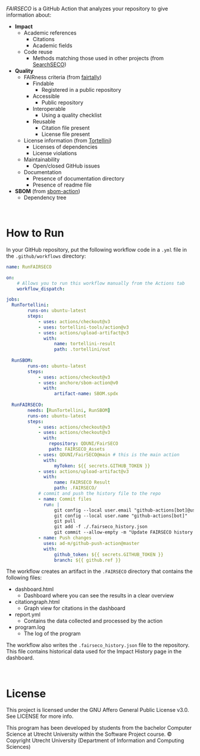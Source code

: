 
*FAIRSECO* is a GitHub Action that analyzes your repository to give information about:

- **Impact**
    - Academic references
        - Citations
        - Academic fields
    - Code reuse
        - Methods matching those used in other projects (from [SearchSECO](https://github.com/SecureSECO/SearchSECOController))
- **Quality**
    - FAIRness criteria (from [fairtally](https://github.com/fair-software/fairtally))
        - Findable
            - Registered in a public repository
        - Accessible
            - Public repository
        - Interoperable
            - Using a quality checklist
        - Reusable
            - Citation file present
            - License file present
    - License information (from [Tortellini](https://github.com/tortellini-tools/action))
        - Licenses of dependencies
        - License violations
    - Maintainability
        - Open/closed GitHub issues
    - Documentation
        - Presence of documentation directory
        - Presence of readme file
- **SBOM** (from  [sbom-action](https://github.com/anchore/sbom-action))
    - Dependency tree

<br>

# How to Run

In your GitHub repository, put the following workflow code in a `.yml` file in the `.github/workflows` directory:

```yaml
name: RunFAIRSECO

on:
    # Allows you to run this workflow manually from the Actions tab
    workflow_dispatch:

jobs:
  RunTortellini:
        runs-on: ubuntu-latest
        steps:
            - uses: actions/checkout@v3
            - uses: tortellini-tools/action@v3
            - uses: actions/upload-artifact@v3
              with:
                  name: tortellini-result
                  path: .tortellini/out
  
  RunSBOM:
        runs-on: ubuntu-latest
        steps:
            - uses: actions/checkout@v3
            - uses: anchore/sbom-action@v0
              with:
                  artifact-name: SBOM.spdx
  
  RunFAIRSECO:
        needs: [RunTortellini, RunSBOM]
        runs-on: ubuntu-latest
        steps:
            - uses: actions/checkout@v3
            - uses: actions/checkout@v3
              with:
                repository: QDUNI/FairSECO
                path: FAIRSECO_Assets
            - uses: QDUNI/FairSECO@main # this is the main action
              with:
                  myToken: ${{ secrets.GITHUB_TOKEN }}
            - uses: actions/upload-artifact@v3
              with:
                  name: FAIRSECO Result
                  path: .FAIRSECO/
            # commit and push the history file to the repo
            - name: Commit files
              run: |
                  git config --local user.email "github-actions[bot]@users.noreply.github.com"
                  git config --local user.name "github-actions[bot]"
                  git pull
                  git add -f ./.fairseco_history.json
                  git commit --allow-empty -m "Update FAIRSECO history file"
            - name: Push changes
              uses: ad-m/github-push-action@master
              with:
                  github_token: ${{ secrets.GITHUB_TOKEN }}
                  branch: ${{ github.ref }}
```

The workflow creates an artifact in the `.FAIRSECO` directory that contains the following files:
- dashboard.html
    - Dashboard where you can see the results in a clear overview
- citationgraph.html
    - Graph view for citations in the dashboard
- report.yml
    - Contains the data collected and processed by the action
- program.log
    - The log of the program

The workflow also writes the `.fairseco_history.json` file to the repository. This file contains historical data used for the Impact History page in the dashboard.

<br>

# License 

This project is licensed under the GNU Affero General Public License v3.0. See LICENSE for more info.

This program has been developed by students from the bachelor Computer Science at Utrecht University within the Software Project course. © Copyright Utrecht University (Department of Information and Computing Sciences)
